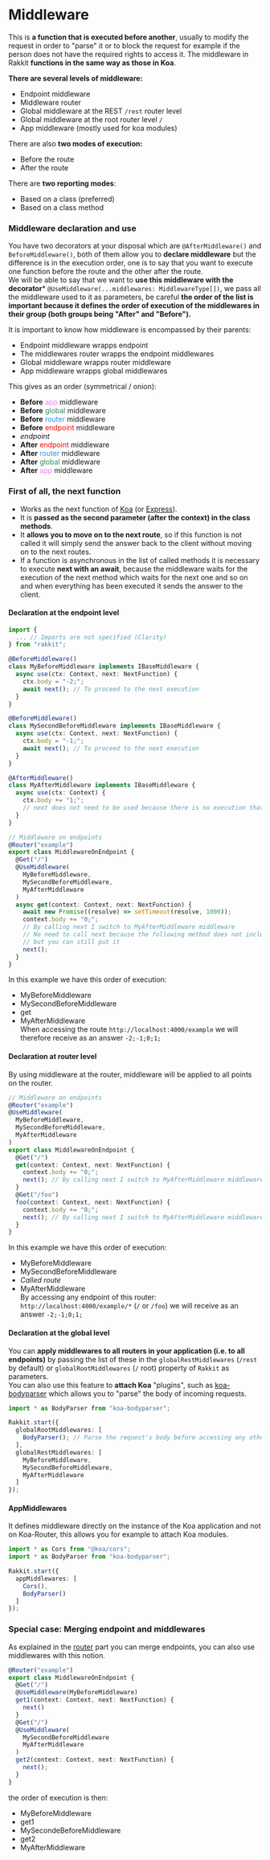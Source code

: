 # Middleware
This is **a function that is executed before another**, usually to modify the request in order to "parse" it or to block the request for example if the person does not have the required rights to access it. The middleware in Rakkit **functions in the same way as those in Koa**.  

**There are several levels of middleware:**
- Endpoint middleware
- Middleware router
- Global middleware at the REST `/rest` router level
- Global middleware at the root router level `/`
- App middleware (mostly used for koa modules)

There are also **two modes of execution:**
- Before the route
- After the route

There are **two reporting modes**:
- Based on a class (preferred)
- Based on a class method

### Middleware declaration and use
You have two decorators at your disposal which are `@AfterMiddleware()` and `BeforeMiddleware()`, both of them allow you to **declare middleware** but the difference is in the execution order, one is to say that you want to execute one function before the route and the other after the route.  
We will be able to say that we want to **use this middleware with the decorator*** `@UseMiddleware(...middlewares: MiddlewareType[])`, we pass all the middleware used to it as parameters, be careful **the order of the list is important because it defines the order of execution of the middlewares in their group (both groups being "After" and "Before").**  

It is important to know how middleware is encompassed by their parents:
- Endpoint middleware wrapps endpoint
- The middlewares router wrapps the endpoint middlewares
- Global middleware wrapps router middleware
- App middleware wrapps global middlewares

This gives as an order (symmetrical / onion):
- **Before** <span style="color:violet">app</span> middleware
- **Before** <span style="color:seagreen">global</span> middleware
- **Before** <span style="color:dodgerblue">router</span> middleware
- **Before** <span style="color:red">endpoint</span> middleware
- _endpoint_
- **After** <span style="color:red">endpoint</span> middleware
- **After** <span style="color:dodgerblue">router</span> middleware
- **After** <span style="color:seagreen">global</span> middleware
- **After** <span style="color:violet">app</span> middleware

### First of all, the next function
- Works as the next function of [Koa](https://koajs.com) (or [Express](https://expressjs.com/fr/)).  
- It is **passed as the second parameter (after the context) in the class methods**.  
- It **allows you to move on to the next route**, so if this function is not called it will simply send the answer back to the client without moving on to the next routes.  
- If a function is asynchronous in the list of called methods it is necessary to execute **next with an await**, because the middleware waits for the execution of the next method which waits for the next one and so on and when everything has been executed it sends the answer to the client.  

#### Declaration at the endpoint level
```typescript
import {
  ... // Imports are not specified (Clarity)
} from "rakkit";

@BeforeMiddleware()
class MyBeforeMiddleware implements IBaseMiddleware {
  async use(ctx: Context, next: NextFunction) {
    ctx.body = "-2;";
    await next(); // To proceed to the next execution
  }
}

@BeforeMiddleware()
class MySecondBeforeMiddleware implements IBaseMiddleware {
  async use(ctx: Context, next: NextFunction) {
    ctx.body = "-1;";
    await next(); // To proceed to the next execution
  }
}

@AfterMiddleware()
class MyAfterMiddleware implements IBaseMiddleware {
  async use(ctx: Context) {
    ctx.body += "1;";
    // next does not need to be used because there is no execution that follows
  }
}

// Middleware on endpoints
@Router("example")
export class MiddlewareOnEndpoint {
  @Get("/")
  @UseMiddleware(
    MyBeforeMiddleware,
    MySecondBeforeMiddleware,
    MyAfterMiddleware
  )
  async get(context: Context, next: NextFunction) {
    await new Promise((resolve) => setTimeout(resolve, 1000));
    context.body += "0;";
    // By calling next I switch to MyAfterMiddleware middleware
    // No need to call next because the following method does not include asynchronous tasks,
    // but you can still put it
    next();
  }
}
```
In this example we have this order of execution:  
- MyBeforeMiddleware
- MySecondBeforeMiddleware
- get
- MyAfterMiddleware  
When accessing the route `http://localhost:4000/example` we will therefore receive as an answer `-2;-1;0;1;`

#### Declaration at router level
By using middleware at the router, middleware will be applied to all points on the router.  
```typescript
// Middleware on endpoints
@Router("example")
@UseMiddleware(
  MyBeforeMiddleware,
  MySecondBeforeMiddleware,
  MyAfterMiddleware
)
export class MiddlewareOnEndpoint {
  @Get("/")
  get(context: Context, next: NextFunction) {
    context.body += "0;";
    next(); // By calling next I switch to MyAfterMiddleware middleware
  }
  @Get("/foo")
  foo(context: Context, next: NextFunction) {
    context.body += "0;";
    next(); // By calling next I switch to MyAfterMiddleware middleware
  }
}
```
In this example we have this order of execution:  
- MyBeforeMiddleware
- MySecondBeforeMiddleware
- _Called route_
- MyAfterMiddleware  
By accessing any endpoint of this router: `http://localhost:4000/example/*` (`/` or `/foo`) we will receive as an answer `-2;-1;0;1;`

#### Declaration at the global level
You can **apply middlewares to all routers in your application (i.e. to all endpoints)** by passing the list of these in the `globalRestMiddlewares` (`/rest` by default) or `globalRootMiddlewares` (`/` root) property of `Rakkit` as parameters.  
You can also use this feature to **attach Koa** "plugins", such as [koa-bodyparser](https://github.com/koajs/bodyparser) which allows you to "parse" the body of incoming requests.
```typescript
import * as BodyParser from "koa-bodyparser";

Rakkit.start({
  globalRootMiddlewares: [
    BodyParser(); // Parse the request's body before accessing any other method
  ],
  globalRestMiddlewares: [
    MyBeforeMiddleware,
    MySecondBeforeMiddleware,
    MyAfterMiddleware
  ]
});
```

#### AppMiddlewares
It defines middleware directly on the instance of the Koa application and not on Koa-Router, this allows you for example to attach Koa modules.
```typescript
import * as Cors from "@koa/cors";
import * as BodyParser from "koa-bodyparser";

Rakkit.start({
  appMiddlewares: [
    Cors(),
    BodyParser()
  ]
});
```

### Special case: Merging endpoint and middlewares
As explained in the [router](/#/en/router) part you can merge endpoints, you can also use middlewares with this notion.

```typescript
@Router("example")
export class MiddlewareOnEndpoint {
  @Get("/")
  @UseMiddleware(MyBeforeMiddleware)
  get1(context: Context, next: NextFunction) {
    next()
  }
  @Get("/")
  @UseMiddleware(
    MySecondBeforeMiddleware
    MyAfterMiddleware
  )
  get2(context: Context, next: NextFunction) {
    next();
  }
}
```
the order of execution is then:
- MyBeforeMiddleware
- get1
- MySecondeBeforeMiddleware
- get2
- MyAfterMiddleware
